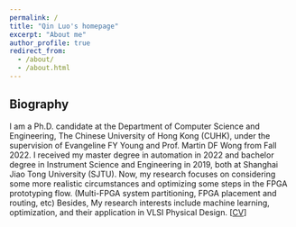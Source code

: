 ```yaml
---
permalink: /
title: "Qin Luo's homepage"
excerpt: "About me"
author_profile: true
redirect_from: 
  - /about/
  - /about.html
---
```


  
Biography
------
I am a Ph.D. candidate at the Department of Computer Science and Engineering, The Chinese University of Hong Kong (CUHK), under the supervision of Evangeline FY Young and Prof. Martin DF Wong from Fall 2022. I received my master degree in automation in 2022 and bachelor degree in Instrument Science and Engineering in 2019, both at Shanghai Jiao Tong University (SJTU). Now, my research focuses on considering some more realistic circumstances and optimizing some steps in the FPGA prototyping flow. (Multi-FPGA system partitioning, FPGA placement and routing, etc) Besides, My research interests include machine learning, optimization, and their application in VLSI Physical Design. [[CV](https://drive.google.com/file/d/1rPd3WBBA7w2SfzFdNquuzc9ayc9z0Xsm/view?usp=drive_link)]
